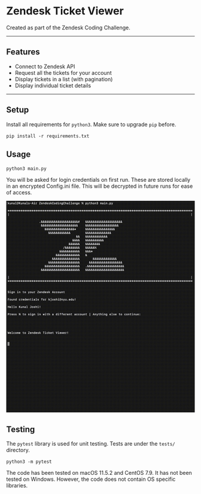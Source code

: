 # Zendesk Ticket Viewer
Created as part of the Zendesk Coding Challenge.

---
## Features
- Connect to Zendesk API
- Request all the tickets for your account
- Display tickets in a list (with pagination)
- Display individual ticket details

---

## Setup
Install all requirements for `python3`. Make sure to upgrade `pip` before.
```console
pip install -r requirements.txt
```

## Usage
```console
python3 main.py
```
You will be asked for login credentials on first run. These are stored locally in an encrypted Config.ini file. 
This will be decrypted in future runs for ease of access.

![Alt Text](media/demo.gif)

## Testing
The `pytest` library is used for unit testing. Tests are under the `tests/` directory.
```console
python3 -m pytest
```
The code has been tested on macOS 11.5.2 and CentOS 7.9. It has not been tested on Windows. However, the code does not contain OS specific libraries.
